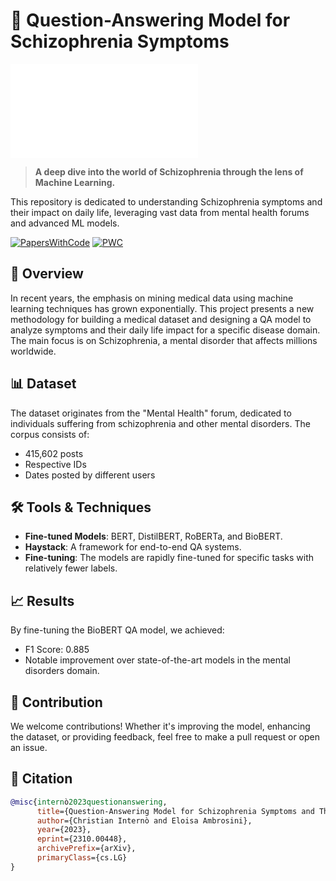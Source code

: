 # 🧠 Question-Answering Model for Schizophrenia Symptoms

![QA Header](file:///home/cinterno/Downloads/topics.pdf)

> **A deep dive into the world of Schizophrenia through the lens of Machine Learning.** 

This repository is dedicated to understanding Schizophrenia symptoms and their impact on daily life, leveraging vast data from mental health forums and advanced ML models.

[![PapersWithCode](https://img.shields.io/badge/PapersWithCode-Paper-green.svg?style=for-the-badge)](https://paperswithcode.com/paper/question-answering-model-for-schizophrenia)
[![PWC](https://img.shields.io/endpoint.svg?url=https://paperswithcode.com/badge/question-answering-model-for-schizophrenia/question-answering-on-schizzosquad)](https://paperswithcode.com/sota/question-answering-on-schizzosquad?p=question-answering-model-for-schizophrenia)

## 📖 Overview

In recent years, the emphasis on mining medical data using machine learning techniques has grown exponentially. This project presents a new methodology for building a medical dataset and designing a QA model to analyze symptoms and their daily life impact for a specific disease domain. The main focus is on Schizophrenia, a mental disorder that affects millions worldwide.

## 📊 Dataset

The dataset originates from the "Mental Health" forum, dedicated to individuals suffering from schizophrenia and other mental disorders. The corpus consists of:
- 415,602 posts
- Respective IDs 
- Dates posted by different users

## 🛠 Tools & Techniques

- **Fine-tuned Models**: BERT, DistilBERT, RoBERTa, and BioBERT.
- **Haystack**: A framework for end-to-end QA systems.
- **Fine-tuning**: The models are rapidly fine-tuned for specific tasks with relatively fewer labels.

## 📈 Results

By fine-tuning the BioBERT QA model, we achieved:
- F1 Score: 0.885
- Notable improvement over state-of-the-art models in the mental disorders domain.

## 🤝 Contribution

We welcome contributions! Whether it's improving the model, enhancing the dataset, or providing feedback, feel free to make a pull request or open an issue.

## 📜 Citation

```bibtex
@misc{internò2023questionanswering,
      title={Question-Answering Model for Schizophrenia Symptoms and Their Impact on Daily Life using Mental Health Forums Data}, 
      author={Christian Internò and Eloisa Ambrosini},
      year={2023},
      eprint={2310.00448},
      archivePrefix={arXiv},
      primaryClass={cs.LG}
}
